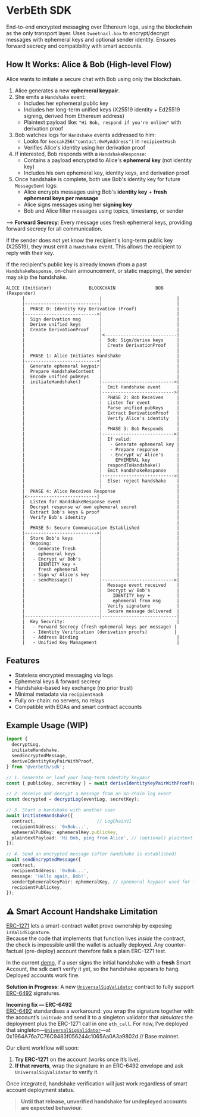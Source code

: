 # VerbEth SDK

End-to-end encrypted messaging over Ethereum logs, using the blockchain as the only transport layer. Uses `tweetnacl.box` to encrypt/decrypt messages with ephemeral keys and optional sender identity. Ensures forward secrecy and compatibility with smart accounts.

## How It Works: Alice & Bob (High-level Flow)

Alice wants to initiate a secure chat with Bob using only the blockchain.

1. Alice generates a new **ephemeral keypair**.
2. She emits a `Handshake` event:
   - Includes her ephemeral public key
   - Includes her long-term unified keys (X25519 identity + Ed25519 signing, derived from Ethereum address)
   - Plaintext payload like: `"Hi Bob, respond if you're online"` with derivation proof
3. Bob watches logs for `Handshake` events addressed to him:
   - Looks for `keccak256("contact:0xMyAddress")` in `recipientHash`
   - Verifies Alice's identity using her derivation proof
4. If interested, Bob responds with a `HandshakeResponse`:
   - Contains a payload encrypted to Alice's **ephemeral key** (not identity key)
   - Includes his own ephemeral key, identity keys, and derivation proof
5. Once handshake is complete, both use Bob's identity key for future `MessageSent` logs:
   - Alice encrypts messages using Bob's **identity key** + **fresh ephemeral keys per message**
   - Alice signs messages using her **signing key**
   - Bob and Alice filter messages using topics, timestamp, or sender

--> **Forward Secrecy**: Every message uses fresh ephemeral keys, providing forward secrecy for all communication.

If the sender does not yet know the recipient's long-term public key (X25519), 
they must emit a `Handshake` event. This allows the recipient to reply with their key.

If the recipient's public key is already known (from a past `HandshakeResponse`, 
on-chain announcement, or static mapping), the sender may skip the handshake.

```
ALICE (Initiator)              BLOCKCHAIN               BOB (Responder)
      |                            |                            |
      |----------------------------|                            |
      |  PHASE 0: Identity Key Derivation (Proof)               |
      |--------------------------->|                            |
      |  Sign derivation msg       |                            |
      |  Derive unified keys       |                            |
      |  Create DerivationProof    |                            |
      |                            |<---------------------------|
      |                            |  Bob: Sign/derive keys     |
      |                            |  Create DerivationProof    |
      |                            |                            |
      |  PHASE 1: Alice Initiates Handshake                     |
      |--------------------------->|                            |
      |  Generate ephemeral keypair|                            |
      |  Prepare HandshakeContent  |                            |
      |  Encode unified pubKeys    |                            |
      |  initiateHandshake()       |--------------------------->|
      |                            |  Emit Handshake event      |
      |                            |--------------------------->|
      |                            |  PHASE 2: Bob Receives     |
      |                            |  Listen for event          |
      |                            |  Parse unified pubKeys     |
      |                            |  Extract DerivationProof   |
      |                            |  Verify Alice's identity   |
      |                            |                            |
      |                            |  PHASE 3: Bob Responds     |
      |                            |--------------------------->|
      |                            |  If valid:                 |
      |                            |   - Generate ephemeral key |
      |                            |   - Prepare response       |
      |                            |   - Encrypt w/ Alice's     |
      |                            |     EPHEMERAL key          |
      |                            |  respondToHandshake()      |
      |                            |  Emit HandshakeResponse    |
      |                            |--------------------------->|
      |                            |  Else: reject handshake    |
      |                            |                            |
      |  PHASE 4: Alice Receives Response                       |
      |<--------------------------|                             |
      |  Listen for HandshakeResponse event                     |
      |  Decrypt response w/ own ephemeral secret               |
      |  Extract Bob's keys & proof                             |
      |  Verify Bob's identity                                  |
      |                                                         |
      |  PHASE 5: Secure Communication Established              |
      |--------------------------->|                            |
      |  Store Bob's keys          |                            |
      |  Ongoing:                  |                            |
      |   - Generate fresh         |                            |
      |     ephemeral keys         |                            |
      |   - Encrypt w/ Bob's       |                            |
      |     IDENTITY key +         |                            |
      |     fresh ephemeral        |                            |
      |   - Sign w/ Alice's key    |                            |
      |   - sendMessage()          |--------------------------->|
      |                            |  Message event received    |
      |                            |  Decrypt w/ Bob's          |
      |                            |    IDENTITY key +          |
      |                            |    ephemeral from msg      |
      |                            |  Verify signature          |
      |                            |  Secure message delivered  |
      |----------------------------|----------------------------|
      |  Key Security:                                          |
      |   - Forward Secrecy (fresh ephemeral keys per message) |
      |   - Identity Verification (derivation proofs)          |
      |   - Address Binding                                     |
      |   - Unified Key Management                              |
```

## Features

- Stateless encrypted messaging via logs
- Ephemeral keys & forward secrecy
- Handshake-based key exchange (no prior trust)
- Minimal metadata via `recipientHash`
- Fully on-chain: no servers, no relays
- Compatible with EOAs and smart contract accounts

## Example Usage (WIP)

```ts
import {
  decryptLog,
  initiateHandshake,
  sendEncryptedMessage,
  deriveIdentityKeyPairWithProof,
} from '@verbeth/sdk';

// 1. Generate or load your long-term identity keypair
const { publicKey, secretKey } = await deriveIdentityKeyPairWithProof(walletClient);

// 2. Receive and decrypt a message from an on-chain log event
const decrypted = decryptLog(eventLog, secretKey);

// 3. Start a handshake with another user
await initiateHandshake({
  contract,                       // LogChainV1
  recipientAddress: '0xBob...',   
  ephemeralPubKey: ephemeralKey.publicKey, 
  plaintextPayload: 'Hi Bob, ping from Alice', // (optional) plaintext handshake message
});

// 4. Send an encrypted message (after handshake is established)
await sendEncryptedMessage({
  contract,                        
  recipientAddress: '0xBob...',
  message: 'Hello again, Bob!',
  senderEphemeralKeyPair: ephemeralKey, // ephemeral keypair used for forward secrecy
  recipientPublicKey,              
});
```


## ⚠️ Smart Account Handshake Limitation
 
[ERC-1271](https://eips.ethereum.org/EIPS/eip-1271) lets a smart-contract wallet prove ownership by exposing `isValidSignature`.  
Because the code that implements that function lives *inside* the contract, the check is impossible until the wallet is actually deployed. Any counter-factual (pre-deploy) account therefore fails a plain ERC-1271 test.

In the current [demo](apps/demo), if a user signs the initial handshake with a **fresh** Smart Account, the sdk can’t verify it yet, so the handshake appears to hang. Deployed accounts work fine.

**Solution in Progress:** A new [`UniversalSigValidator`](packages/contracts/contracts/UniversalSigValidator.sol) contract to fully support [ERC-6492](https://eips.ethereum.org/EIPS/eip-6492) signatures.

**Incoming fix — ERC-6492**  
[ERC-6492](https://eips.ethereum.org/EIPS/eip-6492) standardises a workaround: you wrap the signature together with the account’s `initCode` and send it to a singleton validator that *simulates* the deployment plus the ERC-1271 call in one `eth_call`. For now, I’ve deployed that singleton—[`UniversalSigValidator`](packages/contracts/contracts/UniversalSigValidator.sol)—at  
0x1964A76a7C76C9483f056244c1065Aa0A3a9802d // Base mainnet.

Our client workflow will soon:

1. **Try ERC-1271** on the account (works once it’s live).  
2. **If that reverts**, wrap the signature in an ERC-6492 envelope and ask `UniversalSigValidator` to verify it.

Once integrated, handshake verification will just work regardless of smart account deployment status.

> **Until that release, unverified handshake for undeployed accounts are expected behaviour.**
